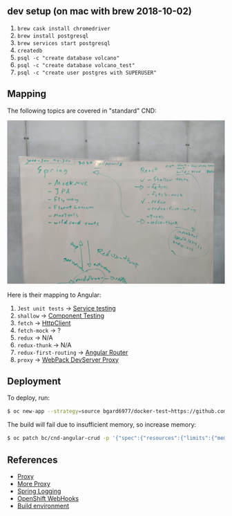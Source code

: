 
## dev setup (on mac with brew 2018-10-02)

1. `brew cask install chromedriver`
1. `brew install postgresql`
1. `brew services start postgresql`
1. `createdb`
1. `psql -c "create database volcano"`
1. `psql -c "create database volcano_test"`
1. `psql -c "create user postgres with SUPERUSER"`

## Mapping

The following topics are covered in "standard" CND:

![topics](img/topics.jpg)

Here is their mapping to Angular:

1. `Jest unit tests` -> [Service testing](https://angular.io/guide/testing#service-tests)
1. `shallow` -> [Component Testing](https://angular.io/guide/testing#component-dom-testing) 
1. `fetch` -> [HttpClient](https://angular.io/guide/http#httpclient)
1. `fetch-mock` -> ?
1. `redux` -> N/A
1. `redux-thunk` -> N/A
1. `redux-first-routing` -> [Angular Router](https://angular.io/guide/router)
1. `proxy` -> [WebPack DevServer Proxy](https://juristr.com/blog/2016/11/configure-proxy-api-angular-cli/)

## Deployment

To deploy, run:

```sh
$ oc new-app --strategy=source bgard6977/docker-test~https://github.com/gSchool/cnd-angular-crud
```

The build will fail due to insufficient memory, so increase memory:

```sh
$ oc patch bc/cnd-angular-crud -p '{"spec":{"resources":{"limits":{"memory":"1Gi"}}}}'
```

## References

- [Proxy](https://juristr.com/blog/2016/11/configure-proxy-api-angular-cli/)
- [More Proxy](https://github.com/angular/angular-cli/blob/master/docs/documentation/stories/proxy.md)
- [Spring Logging](https://www.javadevjournal.com/spring/log-incoming-requests-spring/)
- [OpenShift WebHooks](https://docs.openshift.com/container-platform/3.5/dev_guide/builds/triggering_builds.html)
- [Build environment](https://github.com/bgard6977/docker-test)